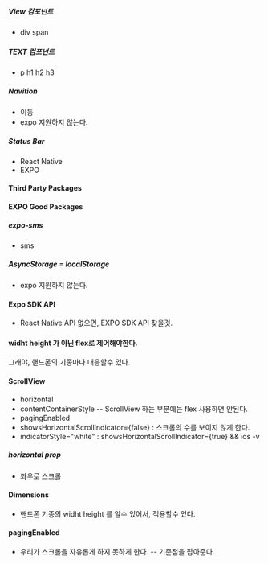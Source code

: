 ##### View 컴포넌트

- div span

##### TEXT 컴포넌트

- p h1 h2 h3

##### Navition

- 이동
- expo 지원하지 않는다.

##### Status Bar

- React Native
- EXPO

#### Third Party Packages

#### EXPO Good Packages

##### expo-sms

- sms

##### AsyncStorage = localStorage

- expo 지원하지 않는다.

#### Expo SDK API

- React Native API 없으면, EXPO SDK API 찾을것.

#### widht height 가 아닌 flex로 제어해야한다.

그래야, 핸드폰의 기종마다 대응할수 있다.

#### ScrollView

- horizontal
- contentContainerStyle
  -- ScrollView 하는 부분에는 flex 사용하면 안된다.
- pagingEnabled
- showsHorizontalScrollIndicator={false} : 스크롤의 수를 보이지 않게 한다.
- indicatorStyle="white" : showsHorizontalScrollIndicator={true} && ios -v

##### horizontal prop

- 좌우로 스크롤

#### Dimensions

- 핸드폰 기종의 widht height 를 알수 있어서, 적용할수 있다.

#### pagingEnabled

- 우리가 스크롤을 자유롭게 하지 못하게 한다.
  -- 기준점을 잡아준다.
